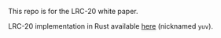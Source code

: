 This repo is for the LRC-20 white paper.

LRC-20 implementation in Rust available [here](https://github.com/akitamiabtc/yuv/) (nicknamed `yuv`).
